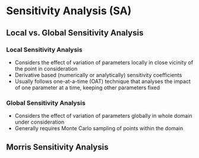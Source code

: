 <style>

#left {
    left:-8.33%;
  text-align: left;
  float: left;
  width:50%;
  z-index:-10;
}

#right {
  left:31.25%;
  top: 75px;
  float: right;
  text-align: right;
  z-index:-10;
  width:50%;
}
#fs-size {
  font-size:2px;
}

</style>

# Sensitivity Analysis (SA)


## Local vs. Global Sensitivity Analysis

### Local Sensitivity Analysis

+ Considers the effect of variation of parameters locally in close vicinity of the point in consideration
+ Derivative based (numerically or analytically) sensitivity coefficients
+ Usually follows one-at-a-time (OAT) technique that analyses the impact of one parameter at a time, keeping other parameters fixed

### Global Sensitivity Analysis

+ Considers the effect of variation of parameters globally in whole domain under consideration
+ Generally requires Monte Carlo sampling of points within the domain


## Morris Sensitivity Analysis

<div id="left">
